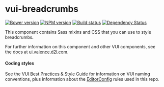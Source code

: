 # vui-breadcrumbs
[![Bower version][bower-image]][bower-url]
[![NPM version][npm-image]][npm-url]
[![Build status][ci-image]][ci-url]
[![Dependency Status][dependencies-image]][dependencies-url]

This component contains Sass mixins and CSS that you can use to style breadcrumbs.

For further information on this component and other VUI components, see the docs at [ui.valence.d2l.com](http://ui.valence.d2l.com/).

#### Coding styles
See the [VUI Best Practices & Style Guide](https://github.com/Brightspace/valence-ui-docs/wiki/Best-Practices-&-Style-Guide) for information on VUI naming conventions, plus information about the [EditorConfig](http://editorconfig.org) rules used in this repo.

[bower-url]: http://bower.io/search/?q=vui-breadcrumbs
[bower-image]: https://img.shields.io/bower/v/vui-breadcrumbs.svg
[npm-url]: https://www.npmjs.org/package/vui-breadcrumbs
[npm-image]: https://img.shields.io/npm/v/vui-breadcrumbs.svg
[ci-url]: https://travis-ci.org/Brightspace/valence-ui-breadcrumbs
[ci-image]: https://travis-ci.org/Brightspace/valence-ui-breadcrumbs.svg?branch=master
[dependencies-url]: https://david-dm.org/brightspace/valence-ui-breadcrumbs
[dependencies-image]: https://img.shields.io/david/Brightspace/valence-ui-breadcrumbs.svg
